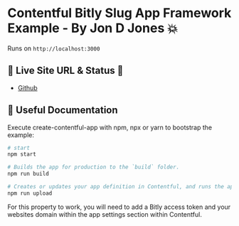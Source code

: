 # Contentful Bitly Slug App Framework Example - By Jon D Jones 💥

Runs on `http://localhost:3000`

## 👻 Live Site URL & Status 👺

- [Github](https://github.com/jondjones-poc/optimizely-web-generic-demo)

## 🔗 Useful Documentation

Execute create-contentful-app with npm, npx or yarn to bootstrap the example:

```bash
# start
npm start

# Builds the app for production to the `build` folder.
npm run build

# Creates or updates your app definition in Contentful, and runs the app in development mode.
npm run upload
```

For this property to work, you will need to add a Bitly access token and your websites domain within the app settings section within Contentful.